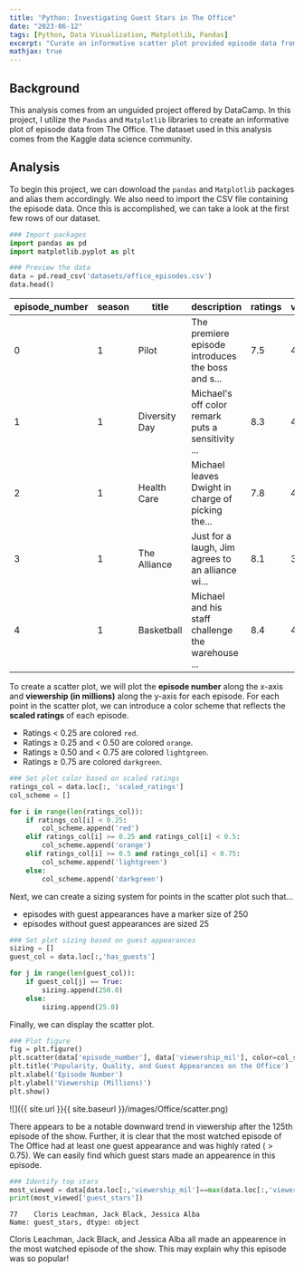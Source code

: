 ```yaml
---
title: "Python: Investigating Guest Stars in The Office"
date: "2023-06-12"
tags: [Python, Data Visualization, Matplotlib, Pandas]
excerpt: "Curate an informative scatter plot provided episode data from The Office"
mathjax: true
---
```


## Background

This analysis comes from an unguided project offered by DataCamp. In this project, I utilize the `Pandas` and `Matplotlib` libraries to create an informative plot of episode data from The Office. The dataset used in this analysis comes from the Kaggle data science community. 

## Analysis

To begin this project, we can download the `pandas` and `Matplotlib` packages and alias them accordingly. We also need to import the CSV file containing the episode data. Once this is accomplished, we can take a look at the first few rows of our dataset.

```python
### Import packages
import pandas as pd
import matplotlib.pyplot as plt

### Preview the data
data = pd.read_csv('datasets/office_episodes.csv')
data.head()
```


| episode_number	| season	| title |	description	| ratings |	votes |	viewership_mil	| duration |	release_date |	guest_stars	| director	| writers |	has_guests |	scaled_ratings |
| --- | --- | --- | --- | --- | --- | --- | --- | --- | --- | --- | --- | --- | --- |
| 0 |	1	| Pilot	| The premiere episode introduces the boss and s...	| 7.5 |	4936 |	11.2 |	23 |	2005-03-24	| NaN |	Ken Kwapis |	Ricky Gervais, Stephen Merchant, and Greg Daniels	| False |	0.28125 |
| 1	| 1	| Diversity Day |	Michael's off color remark puts a sensitivity ... |	8.3 |	4801 |	6.0 |	23	| 2005-03-29 |	NaN |	Ken Kwapis	| B. J. Novak	| False |	0.53125 |
| 2	| 1	| Health Care	| Michael leaves Dwight in charge of picking the...	| 7.8	| 4024	| 5.8	| 22 |	2005-04-05 |	NaN	| Ken Whittingham	| Paul Lieberstein |	False |	0.37500 |
| 3	| 1	| The Alliance	| Just for a laugh, Jim agrees to an alliance wi... |	8.1	| 3915	| 5.4 |	23 |	2005-04-12 |	NaN |	Bryan Gordon |	Michael Schur |	False	| 0.46875 |
| 4	| 1	| Basketball	| Michael and his staff challenge the warehouse ... |	8.4	| 4294	| 5.0 |	23	| 2005-04-19 |	NaN	| Greg Daniels	| Greg Daniels |	False	| 0.56250 |

To create a scatter plot, we will plot the **episode number** along the x-axis and **viewership (in millions)** along the y-axis for each episode. For each point in the scatter plot, we can introduce a color scheme that reflects the **scaled ratings** of each episode.
  - Ratings < 0.25 are colored `red`.
  - Ratings ≥ 0.25 and < 0.50 are colored `orange`.
  - Ratings ≥ 0.50 and < 0.75 are colored `lightgreen`.
  - Ratings ≥ 0.75 are colored `darkgreen`.

```python
### Set plot color based on scaled ratings
ratings_col = data.loc[:, 'scaled_ratings']
col_scheme = []

for i in range(len(ratings_col)):    
    if ratings_col[i] < 0.25:
        col_scheme.append('red')
    elif ratings_col[i] >= 0.25 and ratings_col[i] < 0.5:
        col_scheme.append('orange')
    elif ratings_col[i] >= 0.5 and ratings_col[i] < 0.75:
        col_scheme.append('lightgreen')
    else:
        col_scheme.append('darkgreen')
```

Next, we can create a sizing system for points in the scatter plot such that...
  - episodes with guest appearances have a marker size of 250
  - episodes without guest appearances are sized 25

```python
### Set plot sizing based on guest appearances
sizing = []
guest_col = data.loc[:,'has_guests']

for j in range(len(guest_col)):
    if guest_col[j] == True:
        sizing.append(250.0)
    else:
        sizing.append(25.0)
```

Finally, we can display the scatter plot.

```python
### Plot figure        
fig = plt.figure()        
plt.scatter(data['episode_number'], data['viewership_mil'], color=col_scheme, s=sizing)
plt.title('Popularity, Quality, and Guest Appearances on the Office')
plt.xlabel('Episode Number')
plt.ylabel('Viewership (Millions)')
plt.show()
```

![]({{ site.url }}{{ site.baseurl }}/images/Office/scatter.png)<!-- -->

There appears to be a notable downward trend in viewership after the 125th episode of the show. Further, it is clear that the most watched episode of The Office had at least one guest appearance and was highly rated ( > 0.75). We can easily find which guest stars made an appearence in this episode.

```python
### Identify top stars
most_viewed = data[data.loc[:,'viewership_mil']==max(data.loc[:,'viewership_mil'])]
print(most_viewed['guest_stars'])
```

    77    Cloris Leachman, Jack Black, Jessica Alba
    Name: guest_stars, dtype: object

Cloris Leachman, Jack Black, and Jessica Alba all made an appearence in the most watched episode of the show. This may explain why this episode was so popular!









